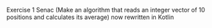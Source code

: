 Exercise 1 Senac (Make an algorithm that reads an integer vector of 10 positions and calculates its average) now rewritten in Kotlin
